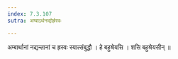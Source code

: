 ```yaml
---
index: 7.3.107
sutra: अम्बाऽर्थनद्योर्ह्रस्वः

---
```

 अम्बार्थानां नद्यन्तानां च ह्रस्वः स्यात्संबुद्धौ । हे बहुश्रेयसि । शसि बहुश्रेयसीन् ॥